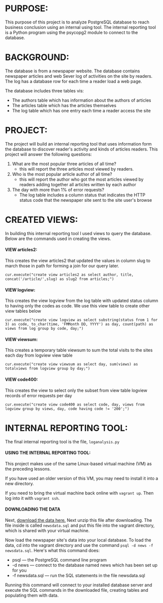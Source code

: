 # PURPOSE:
This purpose of this project is to analyze PostgreSQL database to reach business conclusion using an internal using tool. The internal reporting tool is a Python program using the psycopg2 module to connect to the database.

# BACKGROUND:
The database is from a newspaper website. The database contains newspaper articles and web Sever log of activities on the site by readers. The log has a database row for each time a reader load a web page.

The database includes three tables vis:
  - The authors table which has information about the authors of articles
  - The articles table which has the articles themselves
  - The log table which has one entry each time a reader access the site

# PROJECT:
The project will build an internal reporting tool that uses information form the database to discover reader's activity and kinds of articles readers. This project will answer the following questions:

  1. What are the most popular three articles of all time?
      - this will report the three articles most viewed by readers.
  2. Who is the most popular article author of all time?
      - this will report the author who got the most articles viewed by readers adding together all articles written by each author
  3. The day with more than 1% of error requests?
      - The log table includes a column status that indicates the HTTP status code that the newspaper site sent to the site user's browse

 # CREATED VIEWS:
 In building this internal reporting tool I used views to query the database. Below are the commands used in creating the views. 

 #### VIEW articles2:
  This creates the view articles2 that updated the values in column slug to march those in path for forming a join for our query later.

 `cur.execute("create view articles2 as select author, title, concat('/article/',slug) as slug2 from articles;")`



#### VIEW logview:
  This creates the view logview from the log table with updated status column to having only the codes as code. We use this view table to create other view tables below

 `cur.execute("create view logview as select substring(status from 1 for 3) as code, to_char(time, 'FMMonth DD, YYYY') as day, count(path) as views from log group by code, day;")`



 #### VIEW viewsum:
  This creates a temporary table viewsum to sum the total visits to the sites each day from logview view table

 `cur.execute("create view viewsum as select day, sum(views) as totalviews from logview group by day;")`



 #### VIEW code400:
  This creates the view to select only the subset from view table logview records of error requests  per day

 `cur.execute("create view code400 as select code, day, views from logview group by views, day, code having code != '200';")`



# INTERNAL REPORTING TOOL:
The final internal reporting tool is the file, `loganalysis.py`

#### USING THE INTERNAL REPORTING TOOL:
This project makes use of the same Linux-based virtual machine (VM) as the preceding lessons.

If you have used an older version of this VM, you may need to install it into a new directory.

If you need to bring the virtual machine back online with `vagrant up`. Then log into it with `vagrant ssh`.

#### DOWNLOADING THE DATA
Next, [download the data here.](https://d17h27t6h515a5.cloudfront.net/topher/2016/August/57b5f748_newsdata/newsdata.zip) Next unzip this file after downloading. The file inside is called `newsdata.sql` and put this file into the vagrant directory, which is shared with your virtual machine.

Now load the newspaper site's data into your local database. To load the data, cd into the vagrant directory and use the command 
`psql -d news -f newsdata.sql`.
Here's what this command does:

- psql — the PostgreSQL command line program
- -d news — connect to the database named news which has been set up for you
- -f newsdata.sql — run the SQL statements in the file newsdata.sql

Running this command will connect to your installed database server and execute the SQL commands in the downloaded file, creating tables and populating them with data.
